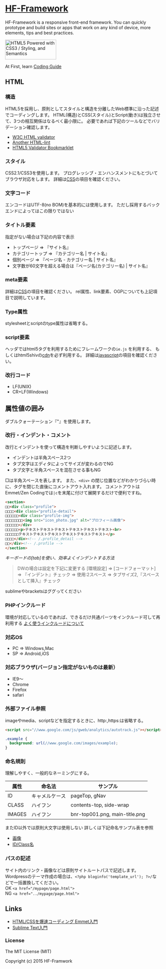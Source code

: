 # [HF-Framework](https://github.com/hanuman6/HF-Framework)
HF-Framework is a responsive front-end framework. You can quickly prototype and build sites or apps that work on any kind of device, more elements, tips and best practices.

<a href="http://www.w3.org/html/logo/">
<img src="http://www.w3.org/html/logo/badge/html5-badge-h-css3-semantics.png" width="165" height="64" alt="HTML5 Powered with CSS3 / Styling, and Semantics" title="HTML5 Powered with CSS3 / Styling, and Semantics">
</a>

At First, learn [Coding Guide](https://github.com/hanuman6/HF-Framework/tree/master/documents)

## HTML

### 構造
HTML5を採用し、原則としてスタイルと構造を分離したWeb標準に沿った記述でコーディングします。
HTML(構造)とCSS(スタイル)とScript(動き)は独立させて、3つの相互関係はなるべく最小限に。
必要であれば下記のツールなどでバリデーション確認します。
+ [W3C HTML validator](http://validator.w3.org/nu/)
+ [Another HTML-lint ](http://www.htmllint.net/html-lint/htmllint.html)
+ [HTML5 Validator Bookmarklet](http://fotis.co/projects/html5-validator-bookmarklet/)

### スタイル
CSS2.1/CSS3を使用します。
プログレッシブ・エンハンスメントにもとづいてブラウザ対応をします。
詳細は[CSS](https://github.com/hanuman6/HF-Framework/blob/master/documents/css.md)の項目を確認ください。

### 文字コード
エンコードはUTF-8(no BOM)を基本的には使用します。
ただし採用するバックエンドによってはこの限りではない

### タイトル要素
指定がない場合は下記の内容で表示

+ トップページ ⇒ 『サイト名』
+ カテゴリートップ ⇒ 『カテゴリー名 | サイト名』
+ 個別ページ ⇒ 『ページ名 - カテゴリー名 | サイト名』
+ 文字数が60文字を超える場合は『ページ名(カテゴリー名) | サイト名』

### meta要素
詳細は[CSS](https://github.com/hanuman6/HF-Framework/blob/master/documents/meta.md)の項目を確認ください。
rel属性、link要素、OGPについても上記項目で説明しています。

### Type属性
stylesheetとscriptのtype属性は省略する。

### script要素
ヘッダではhtml5タグを利用するためにフレームワークの```ie.js``` を利用する、
もしくはhtml5shivの[cdn](https://cdnjs.cloudflare.com/ajax/libs/html5shiv/3.7.2/html5shiv.min.js)を必ず利用する。
詳細は[javascript](https://github.com/hanuman6/HF-Framework/blob/master/documents/js.md)の項目を確認ください。

### 改行コード
  + LF(UNIX)
  + CR+LF(Windows)

## 属性値の囲み
ダブルクォーテーション『"』を使用します。

### 改行・インデント・コメント
改行とインデントを使って構造を判断しやすいように記述します。

+ インデントは半角スペース2つ
+ タブ文字はエディタによってサイズが変わるのでNG
+ タブ文字と半角スペースを混在させる事もNG

□は半角スペースを表します。
また、```<div>``` の閉じ位置などがわかりづらい時に、タグを閉じた直後にコメントアウト入れます。
コメントアウトはEmmet/Zen Codingでは```|c```を末尾に付けて展開するだけで便利ですね。
```html
<section>
□□<div class="profile">
□□□□<div class="profile-detail">
□□□□□□<div class="profile-img">
□□□□□□□□<img src="icon_photo.jpg" alt="プロフィール画像">
□□□□□□</div>
□□□□□□<p>テキストテキストテキストテキストテキストテキスト<br>
□□□□□□テキストテキストテキストテキストテキストテキスト</p>
□□□□</div><!-- /.profile_detail -->
□□</div><!-- /.profile -->
</section>
```

*キーボードの[tab]を使い、効率よくインデントする方法*
> DWの場合は設定を下記に変更する
> [環境設定] ⇒ [コードフォーマット]
> ⇒ 『インデント』チェック
> ⇒  使用:2スペース
> ⇒  タブサイズ2,『スペースとして挿入』チェック

sublimeやbracketsはググってください

### PHPインクルード
環境が対応しているのであれば、できるだけ共通パーツをインクルード可して再利用する
[よく使うインクルードについて](https://github.com/hanuman6/HF-Framework/blob/master/documents/php.md/)

### 対応OS
+ PC ⇒ Windows,Mac
+ SP ⇒ Android,iOS

### 対応ブラウザ(バージョン指定がないものは最新）
+ IE9〜
+ Chrome
+ Firefox
+ safari

### 外部ファイル参照
imageやmedia、scriptなどを指定するときに、http:,https:は省略する。
```html
<script src="//www.google.com/js/gweb/analytics/autotrack.js"></script>
```
```css
.example {
  background: url(//www.google.com/images/example);
}
```
### 命名規則
理解しやすく、一般的なネーミングにする。

| 属性  | 命名法  | サンプル  | 
|---|---|---|
| ID | キャメルケース | pageTop, gNav |
| CLASS  | ハイフン  | contents-top, side-wrap |
| IMAGES  | ハイフン  | bnr-top001.png, main-title.png |

またID以外では原則大文字は使用しない
詳しくは下記命名サンプル表を参照
  + [画像](https://github.com/hanuman6/HF-Framework/blob/master/documents/images.md/)
  + [ID/Class名](https://github.com/hanuman6/HF-Framework/blob/master/documents/shortname.md/)

### パスの記述
サイト内のリンク・画像などは原則サイトルートパスで記述します。  
Wordpressのテーマ作成の場合は、```<?php bloginfo('template_url'); ?>/```などで一括置換してください。  
OK  ```<a href="/mypage/page.html">```  
NG  ```<a href="../mypage/page.html">```

## Links
- [HTML/CSSを爆速コーディング Emmet入門](http://www.adobe.com/jp/jos/pinchin/article/learning-Emmet/why-emmet.html)
- [Sublime Text入門](http://www.buildinsider.net/small/sublimetext)

### License

The MIT License (MIT)

Copyright (c) 2015 HF-Framwork
